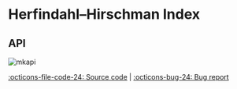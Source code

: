 # Herfindahl–Hirschman Index

## API

![mkapi](frds.measures.hhi_index|short)

[:octicons-file-code-24: Source code](https://github.com/mgao6767/frds/blob/master/frds/measures/func_hhi_index.py) | [:octicons-bug-24: Bug report](https://github.com/mgao6767/frds/issues/new?assignees=mgao6767&labels=&template=bug_report.md&title=%5BBUG%5D)